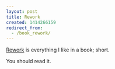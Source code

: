 ```yaml
---
layout: post
title: Rework
created: 1414266159
redirect_from:
  - /book_rework/
---
```

<a href="http://www.amazon.ca/Rework-Jason-Fried/dp/0307463745/ref=sr_1_1?ie=UTF8&qid=1414266070&sr=8-1&keywords=rework">Rework</a> is everything I like in a book; short.

You should read it.
